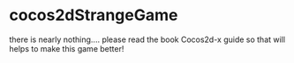 # cocos2dStrangeGame
there is nearly nothing....
please read the book Cocos2d-x guide so that will helps to make this game better!
